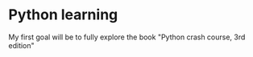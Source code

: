 # Python learning

My first goal will be to fully explore the book "Python crash course, 3rd edition" 
